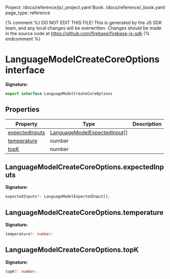Project: /docs/reference/js/_project.yaml
Book: /docs/reference/_book.yaml
page_type: reference

{% comment %}
DO NOT EDIT THIS FILE!
This is generated by the JS SDK team, and any local changes will be
overwritten. Changes should be made in the source code at
https://github.com/firebase/firebase-js-sdk
{% endcomment %}

# LanguageModelCreateCoreOptions interface
<b>Signature:</b>

```typescript
export interface LanguageModelCreateCoreOptions 
```

## Properties

|  Property | Type | Description |
|  --- | --- | --- |
|  [expectedInputs](./ai.languagemodelcreatecoreoptions.md#languagemodelcreatecoreoptionsexpectedinputs) | [LanguageModelExpectedInput](./ai.languagemodelexpectedinput.md#languagemodelexpectedinput_interface)<!-- -->\[\] |  |
|  [temperature](./ai.languagemodelcreatecoreoptions.md#languagemodelcreatecoreoptionstemperature) | number |  |
|  [topK](./ai.languagemodelcreatecoreoptions.md#languagemodelcreatecoreoptionstopk) | number |  |

## LanguageModelCreateCoreOptions.expectedInputs

<b>Signature:</b>

```typescript
expectedInputs?: LanguageModelExpectedInput[];
```

## LanguageModelCreateCoreOptions.temperature

<b>Signature:</b>

```typescript
temperature?: number;
```

## LanguageModelCreateCoreOptions.topK

<b>Signature:</b>

```typescript
topK?: number;
```
